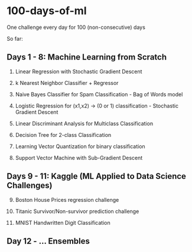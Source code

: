 # 100-days-of-ml
One challenge every day for 100 (non-consecutive) days 

So far:

## Days 1 - 8: Machine Learning from Scratch

1. Linear Regression with Stochastic Gradient Descent

2. k Nearest Neighbor Classifier + Regressor

3. Naive Bayes Classifier for Spam Classification - Bag of Words model

4. Logistic Regression for (x1,x2) -> (0 or 1) classification - Stochastic Gradient Descent

5. Linear Discriminant Analysis for Multiclass Classification

6. Decision Tree for 2-class Classification

7. Learning Vector Quantization for binary classification

8. Support Vector Machine with Sub-Gradient Descent

## Days 9 - 11: Kaggle (ML Applied to Data Science Challenges)

9. Boston House Prices regression challenge

10. Titanic Survivor/Non-survivor prediction challenge

11. MNIST Handwritten Digit Classification

## Day 12 - ... Ensembles
